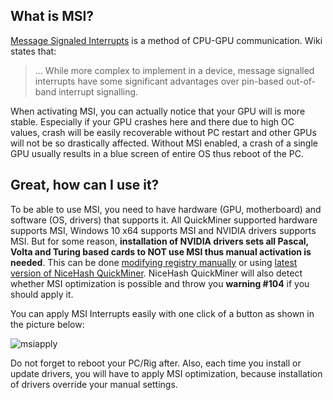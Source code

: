 ## What is MSI?
[Message Signaled Interrupts](https://en.wikipedia.org/wiki/Message_Signaled_Interrupts) is a method of CPU-GPU communication. Wiki states that:
> ... While more complex to implement in a device, message signalled interrupts have some significant advantages over pin-based out-of-band interrupt signalling.

When activating MSI, you can actually notice that your GPU will is more stable. Especially if your GPU crashes here and there due to high OC values, crash will be easily recoverable without PC restart and other GPUs will not be so drastically affected. Without MSI enabled, a crash of a single GPU usually results in a blue screen of entire OS thus reboot of the PC.

## Great, how can I use it?

To be able to use MSI, you need to have hardware (GPU, motherboard) and software (OS, drivers) that supports it. All QuickMiner supported hardware supports MSI, Windows 10 x64 supports MSI and NVIDIA drivers supports MSI. But for some reason, **installation of NVIDIA drivers sets all Pascal, Volta and Turing based cards to NOT use MSI thus manual activation is needed**. This can be done [modifying registry manually](https://forums.guru3d.com/threads/windows-line-based-vs-message-signaled-based-interrupts-msi-tool.378044/) or using [latest version of NiceHash QuickMiner](https://github.com/nicehash/NiceHashQuickMiner/releases). NiceHash QuickMiner will also detect whether MSI optimization is possible and throw you **warning #104** if you should apply it.

You can apply MSI Interrupts easily with one click of a button as shown in the picture below:

![msiapply](https://github.com/nicehash/NiceHashQuickMiner/blob/main/images/applymsi.png?raw=true)

Do not forget to reboot your PC/Rig after. Also, each time you install or update drivers, you will have to apply MSI optimization, because installation of drivers override your manual settings. 
